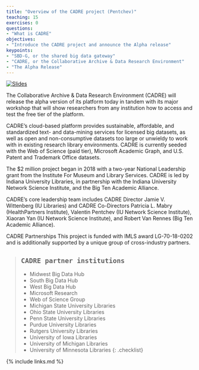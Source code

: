 ```yaml
---
title: "Overview of the CADRE project (Pentchev)"
teaching: 15
exercises: 0
questions:
- "What is CADRE"
objectives:
- "Introduce the CADRE project and announce the Alpha release"
keypoints:
- "SBD-G, or the shared big data gateway"
- "CADRE, or the Collaborative Archive & Data Research Environment"
- "The Alpha Release"
---
```


[![Slides](https://pbs.twimg.com/media/EPYOXojWAAE60pq?format=jpg&name=small)](https://docs.google.com/presentation/d/e/2PACX-1vSgUaJGhKwtuKjg87kae3Gzb4rwUFwCvpc1KlOd8QddeY3pjdM6B1ZdmLjMRFgL1GGZ6zwOolRELB2i/pub?start=false&loop=false&delayms=600000)

The Collaborative Archive & Data Research Environment (CADRE) will release the alpha version of its platform today in tandem with its major workshop that will show researchers from any institution how to access and test the free tier of the platform. 

CADRE’s cloud-based platform provides sustainable, affordable, and standardized text- and data-mining services for licensed big datasets, as well as open and non-consumptive datasets too large or unwieldy to work with in existing research library environments. CADRE is currently seeded with the Web of Science (paid tier), Microsoft Academic Graph, and U.S. Patent and Trademark Office datasets.

The $2 million project began in 2018 with a two-year National Leadership grant from the Institute For Museum and Library Services. CADRE is led by Indiana University Libraries, in partnership with the Indiana University Network Science Institute, and the Big Ten Academic Alliance.

CADRE’s core leadership team includes CADRE Director Jamie V. Wittenberg (IU Libraries) and CADRE Co-Directors Patricia L. Mabry (HealthPartners Institute), Valentin Pentchev (IU Network Science Institute), Xiaoran Yan (IU Network Science Institute), and Robert Van Rennes (Big Ten Academic Alliance).

CADRE Partnerships
This project is funded with IMLS award LG-70-18-0202 and is additionally supported by a unique group of cross-industry partners.

> ## `CADRE partner institutions`
>- Midwest Big Data Hub
>- South Big Data Hub
>- West Big Data Hub
>- Microsoft Research
>- Web of Science Group
>- Michigan State University Libraries
>- Ohio State University Libraries
>- Penn State University Libraries
>- Purdue University Libraries
>- Rutgers University Libraries
>- University of Iowa Libraries
>- University of Michigan Libraries
>- University of Minnesota Libraries
{: .checklist}

{% include links.md %}
